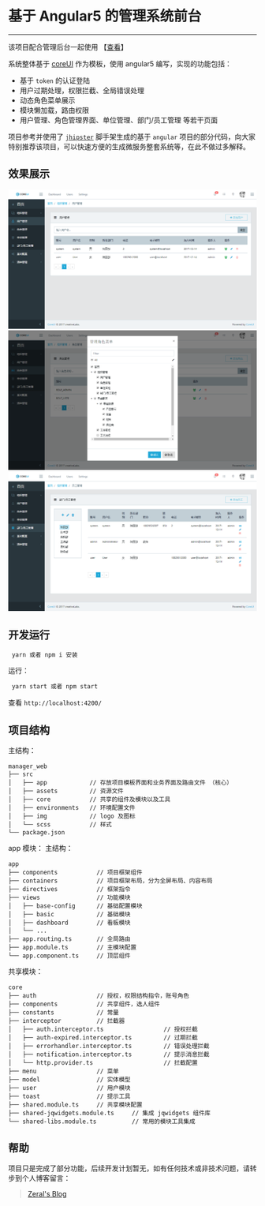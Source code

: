 
# 基于 Angular5 的管理系统前台

------

该项目配合管理后台一起使用 【[查看](https://github.com/Zeral-Zhang/manager_system)】

系统整体基于 [coreUI](https://coreui.io/) 作为模板，使用 angular5 编写，实现的功能包括：

   - 基于 `token` 的认证登陆
   - 用户过期处理，权限拦截、全局错误处理
   - 动态角色菜单展示
   - 模块懒加载，路由权限
   - 用户管理、角色管理界面、单位管理、部门/员工管理 等若干页面

项目参考并使用了 [`jhipster`](https://www.jhipster.tech/) 脚手架生成的基于 `angular` 项目的部分代码，向大家特别推荐该项目，可以快速方便的生成微服务整套系统等，在此不做过多解释。
   
## 效果展示
![用户管理](./images/user-manage.png)
![角色管理](./images/role-manage.png)
![部门/员工管理](./images/staff-manage.png)
</table>
</div>

## 开发运行

``` bash
 yarn 或者 npm i 安装
```

运行：

``` bash
 yarn start 或者 npm start
```
查看 `http://localhost:4200/`

## 项目结构

主结构：
```
manager_web
├── src
│   ├── app            // 存放项目模板界面和业务界面及路由文件 （核心） 
│   ├── assets         // 资源文件
│   ├── core           // 共享的组件及模块以及工具
│   ├── environments   // 环境配置文件
│   ├── img            // logo 及图标
│   └── scss           // 样式
└── package.json
```
app 模块：
主结构：
```
app
├── components           // 项目框架组件
├── containers           // 项目框架布局，分为全屏布局、内容布局
├── directives           // 框架指令 
├── views                // 功能模块 
│   ├── base-config      // 基础配置模块
│   ├── basic            // 基础模块
│   ├── dashboard        // 看板模块
│   └── ...               
├── app.routing.ts       // 全局路由
├── app.module.ts        // 主模块配置
└── app.component.ts     // 顶层组件
```
共享模块：
```
core
├── auth                 // 授权，权限结构指令，账号角色
├── components           // 共享组件，选人组件
├── constants            // 常量 
├── interceptor          // 拦截器 
│   ├── auth.interceptor.ts                 // 授权拦截
│   ├── auth-expired.interceptor.ts         // 过期拦截
│   ├── errorhandler.interceptor.ts         // 错误处理拦截
│   ├── notification.interceptor.ts         // 提示消息拦截
│   └── http.provider.ts                    // 拦截配置
├── menu                 // 菜单
├── model                // 实体模型
├── user                 // 用户模块
├── toast                // 提示工具
├── shared.module.ts     // 共享模块配置
├── shared-jqwidgets.module.ts     // 集成 jqwidgets 组件库
└── shared-libs.module.ts          // 常用的模块工具集成

```
## 帮助

项目只是完成了部分功能，后续开发计划暂无，如有任何技术或非技术问题，请转步到个人博客留言：

> [Zeral's Blog](http://zeral.top)






